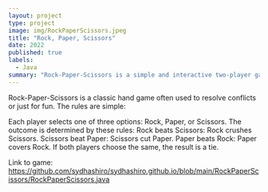 ```yaml
---
layout: project
type: project
image: img/RockPaperScissors.jpeg
title: "Rock, Paper, Scissors"
date: 2022
published: true
labels:
  - Java
summary: "Rock-Paper-Scissors is a simple and interactive two-player game where one player competes against the computer. Each player selects one of three choices: Rock, Paper, or Scissors."
---
```


<div class="text-center p-4">
  
</div>

Rock-Paper-Scissors is a classic hand game often used to resolve conflicts or just for fun. The rules are simple:

Each player selects one of three options: Rock, Paper, or Scissors.
The outcome is determined by these rules:
Rock beats Scissors: Rock crushes Scissors.
Scissors beat Paper: Scissors cut Paper.
Paper beats Rock: Paper covers Rock.
If both players choose the same, the result is a tie.

Link to game: https://github.com/sydhashiro/sydhashiro.github.io/blob/main/RockPaperScissors/RockPaperScissors.java
